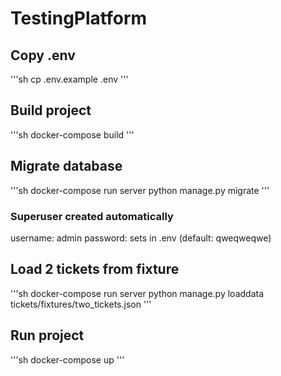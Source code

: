 # TestingPlatform

## Copy .env
'''sh
    cp .env.example .env
'''

## Build project
'''sh
    docker-compose build
'''

## Migrate database
'''sh
    docker-compose run server python manage.py migrate
'''

### Superuser created automatically
username: admin
password: sets in .env (default: qweqweqwe)

## Load 2 tickets from fixture
'''sh
    docker-compose run server python manage.py loaddata tickets/fixtures/two_tickets.json
'''

## Run project
'''sh
    docker-compose up
'''
